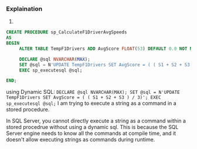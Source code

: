 ﻿### Explaination

1. 
```sql
CREATE PROCEDURE sp_CalculateF1DriverAvgSpeeds
AS
BEGIN
     ALTER TABLE TempF1Drivers ADD AvgScore FLOAT(53) DEFAULT 0.0 NOT NULL;

     DECLARE @sql NVARCHAR(MAX);
     SET @sql = N'UPDATE TempF1Drivers SET AvgScore = ( ( S1 + S2 + S3 ) / 3)';
     EXEC sp_executesql @sql;

END;
```

using Dynamic SQL: `DECLARE @sql NVARCHAR(MAX); SET @sql = N'UPDATE TempF1Drivers SET AvgScore = ( ( S1 + S2 + S3 ) / 3)'; EXEC sp_executesql @sql;`
I am trying to execute a string as a command in a stored procedure. 

In SQL Server, you cannot directly execute a string as a command within a stored procedrue without using a dynamic sql. 
This is because the SQL Server engine needs to know all the commands at compile time, and it doesn't allow executing strings as commands during runtime.